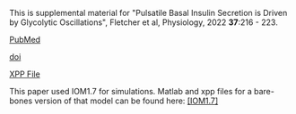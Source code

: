 This is supplemental material for "Pulsatile Basal Insulin Secretion is Driven by Glycolytic Oscillations", Fletcher et al, Physiology, 2022 **37**:216 - 223.

[PubMed](https://pubmed.ncbi.nlm.nih.gov/35378996/)

[doi](https://doi.org/10.1152/physiol.00044.2021)

[XPP File](iom_secretion_physiology.ode)

This paper used IOM1.7 for simulations.  Matlab and xpp files for a bare-bones version of that model can be found here: [[IOM1.7]](../IOM1.7)
